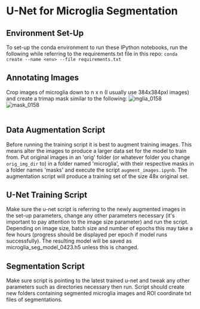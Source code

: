 # U-Net for Microglia Segmentation

## Environment Set-Up
To set-up the conda environment to run these IPython notebooks, run the following while referring to the requirements.txt file in this repo:
`conda create --name <env> --file requirements.txt`
<br/>
## Annotating Images
Crop images of microglia down to n x n (I usually use 384x384pxl images) and create a trimap mask similar to the following:
![mglia_0158](https://user-images.githubusercontent.com/59164303/230128021-254b9b70-80b9-4629-886f-21158ca1186c.png)
![mask_0158](https://user-images.githubusercontent.com/59164303/230127970-002540eb-3b63-44d8-91a0-820a60398f47.png)
<br/>
<br/>
## Data Augmentation Script
Before running the training script it is best to augment training images. This means alter the images to produce a larger data set for the model to train from. Put original images in an 'orig' folder (or whatever folder you change `orig_img_dir` to) in a folder named 'microglia', with their respective masks in a folder names 'masks' and execute the script `augment_images.ipynb`. The augmentation script will produce a training set of the size 48x original set.
<br/>
## U-Net Training Script
Make sure the u-net script is referring to the newly augmented images in the set-up parameters, change any other parameters necessary (it's important to pay attention to the image size parameter) and run the script. Depending on image size, batch size and number of epochs this may take a few hours (progress should be displayed per epoch if model runs successfully). The resulting model will be saved as microglia_seg_model_0423.h5 unless this is changed.
<br/>
## Segmentation Script
Make sure script is pointing to the latest trained u-net and tweak any other parameters such as directories necessary then run. Script should create new folders containing segmented microglia images and ROI coordinate txt files of segmentations.
<br/>
